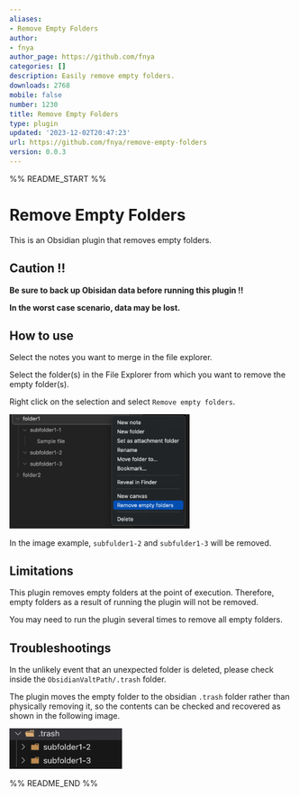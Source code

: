 ```yaml
---
aliases:
- Remove Empty Folders
author:
- fnya
author_page: https://github.com/fnya
categories: []
description: Easily remove empty folders.
downloads: 2768
mobile: false
number: 1230
title: Remove Empty Folders
type: plugin
updated: '2023-12-02T20:47:23'
url: https://github.com/fnya/remove-empty-folders
version: 0.0.3
---
```


%% README_START %%

# Remove Empty Folders

This is an Obsidian plugin that removes empty folders.

## Caution !!

**Be sure to back up Obisidan data before running this plugin !!**

**In the worst case scenario, data may be lost.**

## How to use

Select the notes you want to merge in the file explorer.

Select the folder(s) in the File Explorer from which you want to remove the empty folder(s).

Right click on the selection and select `Remove empty folders`.

<img src="https://raw.githubusercontent.com/fnya/remove-empty-folders/HEAD/resources/image01.png" width="320">

In the image example, `subfulder1-2` and `subfulder1-3` will be removed.

## Limitations

This plugin removes empty folders at the point of execution. Therefore, empty folders as a result of running the plugin will not be removed.

You may need to run the plugin several times to remove all empty folders.

## Troubleshootings

In the unlikely event that an unexpected folder is deleted, please check inside the `ObsidianValtPath/.trash` folder.

The plugin moves the empty folder to the obsidian `.trash` folder rather than physically removing it, so the contents can be checked and recovered as shown in the following image.

<img src="https://raw.githubusercontent.com/fnya/remove-empty-folders/HEAD/resources/image02.png" width="200">


%% README_END %%
